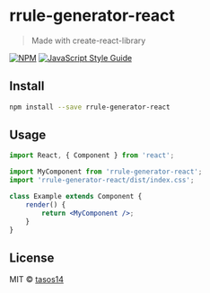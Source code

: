 # rrule-generator-react

> Made with create-react-library

[![NPM](https://img.shields.io/npm/v/rrule-generator-react.svg)](https://www.npmjs.com/package/rrule-generator-react) [![JavaScript Style Guide](https://img.shields.io/badge/code_style-standard-brightgreen.svg)](https://standardjs.com)

## Install

```bash
npm install --save rrule-generator-react
```

## Usage

```jsx
import React, { Component } from 'react';

import MyComponent from 'rrule-generator-react';
import 'rrule-generator-react/dist/index.css';

class Example extends Component {
    render() {
        return <MyComponent />;
    }
}
```

## License

MIT © [tasos14](https://github.com/tasos14)
